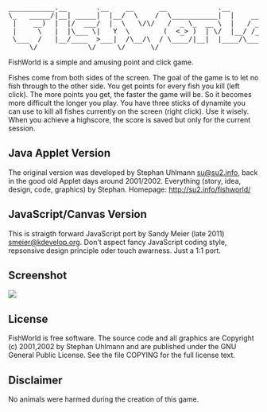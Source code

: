 <pre>
___________.__       .__    __      __            .__       .___
\_   _____/|__| _____|  |__/  \    /  \___________|  |    __| _/
 |    __)  |  |/  ___/  |  \   \/\/   /  _ \_  __ \  |   / __ |
 |     \   |  |\___ \|   Y  \        (  <_> )  | \/  |__/ /_/ |
 \___  /   |__/____  >___|  /\__/\  / \____/|__|  |____/\____ |
     \/            \/     \/      \/                         \/
</pre>

FishWorld is a simple and amusing point and click game.

Fishes come from both sides of the screen. The goal of the game is to let no fish through to the other side. You get points for every fish you kill (left click). The more points you get, the faster the game will be. So it becomes more difficult the longer you play. You have three sticks of dynamite you can use to kill all fishes currently on the screen (right click). Use it wisely. When you achieve a highscore, the score is saved but only for the current session.


Java Applet Version
-------------------

The original version was developed by Stephan Uhlmann <su@su2.info>, back in the good old Applet days around 2001/2002.
Everything (story, idea, design, code, graphics) by Stephan. Homepage: http://su2.info/fishworld/


JavaScript/Canvas Version
------------------------

 This is straigth forward JavaScript port by Sandy Meier (late 2011) <smeier@kdevelop.org>.
 Don't aspect fancy JavaScript coding style, repsonsive design principle oder touch awarness. Just a 1:1 port.

Screenshot
----------
![](https://github.com/smeir/FishWorld/raw/master/screen.png)

License
-------

FishWorld is free software. The source code and all graphics are Copyright (c)
2001,2002 by Stephan Uhlmann and are published under the GNU General Public
License. See the file COPYING for the full license text.

Disclaimer
----------
No animals were harmed during the creation of this game.